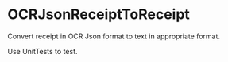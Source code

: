 # OCRJsonReceiptToReceipt
Convert receipt in OCR Json format to text in appropriate format.

Use UnitTests to test.
